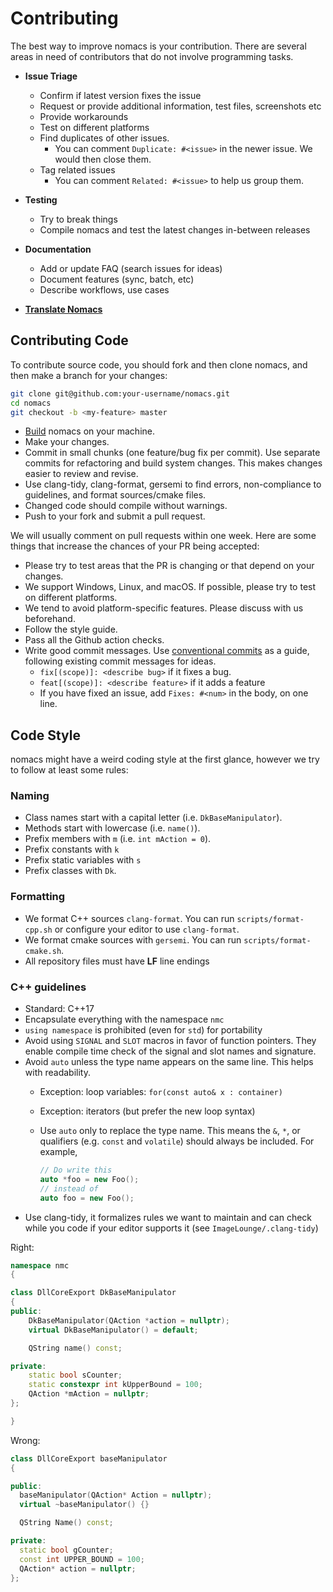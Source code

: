 # Contributing

The best way to improve nomacs is your contribution. There are several areas in need of contributors that do not involve programming tasks.

- **Issue Triage**
  - Confirm if latest version fixes the issue
  - Request or provide additional information, test files, screenshots etc
  - Provide workarounds
  - Test on different platforms
  - Find duplicates of other issues.
    - You can comment `Duplicate: #<issue>` in the newer issue. We would then close them.
  - Tag related issues
    - You can comment `Related: #<issue>` to help us group them.
  
- **Testing**
  - Try to break things
  - Compile nomacs and test the latest changes in-between releases
  
- **Documentation**
  - Add or update FAQ (search issues for ideas)
  - Document features (sync, batch, etc)
  - Describe workflows, use cases

- **[Translate Nomacs](https://crowdin.com/project/nomacs)**

## Contributing Code

To contribute source code, you should fork and then clone nomacs, and then make a branch for your changes:

```bash
git clone git@github.com:your-username/nomacs.git
cd nomacs
git checkout -b <my-feature> master
```

- [Build](README.md) nomacs on your machine.
- Make your changes.
- Commit in small chunks (one feature/bug fix per commit). Use separate commits for refactoring and build system changes. This makes changes easier to review and revise.
- Use clang-tidy, clang-format, gersemi to find errors, non-compliance to guidelines, and format sources/cmake files.
- Changed code should compile without warnings.
- Push to your fork and submit a pull request.

We will usually comment on pull requests within one week. Here are some things that increase the chances of your PR being accepted:

- Please try to test areas that the PR is changing or that depend on your changes.
- We support Windows, Linux, and macOS. If possible, please try to test on different platforms.
- We tend to avoid platform-specific features. Please discuss with us beforehand.
- Follow the style guide.  
- Pass all the Github action checks.
- Write good commit messages. Use [conventional commits](https://www.conventionalcommits.org/en/v1.0.0/#summary) as a guide, following existing commit messages for ideas. 
  - `fix[(scope)]: <describe bug>` if it fixes a bug.
  - `feat[(scope)]: <describe feature>` if it adds a feature
  - If you have fixed an issue, add `Fixes: #<num>` in the body, on one line.

## Code Style

nomacs might have a weird coding style at the first glance, however we try to follow at least some rules:

### Naming
- Class names start with a capital letter (i.e. `DkBaseManipulator`).
- Methods start with lowercase (i.e. `name()`).
- Prefix members with `m` (i.e. `int mAction = 0`).
- Prefix constants with `k`
- Prefix static variables with `s`
- Prefix classes with `Dk`.
### Formatting
- We format C++ sources `clang-format`. You can run `scripts/format-cpp.sh` or configure your editor to use `clang-format`.
- We format cmake sources with `gersemi`. You can run `scripts/format-cmake.sh`.
- All repository files must have **LF** line endings
### C++ guidelines
- Standard: C++17
- Encapsulate everything with the namespace `nmc`
- `using namespace` is prohibited (even for `std`) for portability
- Avoid using `SIGNAL` and `SLOT` macros in favor of function pointers.
  They enable compile time check of the signal and slot names and signature.
- Avoid `auto` unless the type name appears on the same line. This helps with readability.
  - Exception: loop variables: `for(const auto& x : container)`
  - Exception: iterators (but prefer the new loop syntax)
  - Use `auto` only to replace the type name. This means the `&`, `*`, or qualifiers (e.g. `const` and `volatile`) should always be included. For  example,
  
     ```cpp
     // Do write this
     auto *foo = new Foo(); 
     // instead of 
     auto foo = new Foo(); 
     ```
- Use clang-tidy, it formalizes rules we want to maintain and can check while you code if your editor supports it (see `ImageLounge/.clang-tidy`)

Right:

```cpp
namespace nmc
{

class DllCoreExport DkBaseManipulator
{
public:
    DkBaseManipulator(QAction *action = nullptr);
    virtual DkBaseManipulator() = default;

    QString name() const;

private:
    static bool sCounter;
    static constexpr int kUpperBound = 100;
    QAction *mAction = nullptr;
};

}
```

Wrong:

```cpp
class DllCoreExport baseManipulator
{

public:
  baseManipulator(QAction* Action = nullptr);
  virtual ~baseManipulator() {}

  QString Name() const;

private:
  static bool gCounter;
  const int UPPER_BOUND = 100;
  QAction* action = nullptr;
};
```

